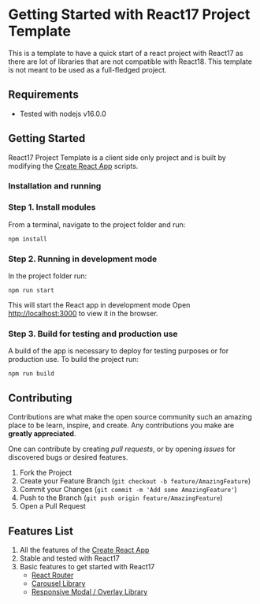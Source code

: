# Getting Started with React17 Project Template

This is a template to have a quick start of a react project with React17 as there are lot of libraries that are not compatible with React18. This template is not meant to be used as a full-fledged project.

## Requirements

- Tested with nodejs v16.0.0

## Getting Started

React17 Project Template is a client side only project and is built by modifying the [Create React App](https://create-react-app.dev) scripts.

### Installation and running

### Step 1. Install modules

From a terminal, navigate to the project folder and run:

```
npm install
```

### Step 2. Running in development mode

In the project folder run:

```
npm run start
```

This will start the React app in development mode
Open [http://localhost:3000](http://localhost:3000) to view it in the browser.

### Step 3. Build for testing and production use

A build of the app is necessary to deploy for testing purposes or for production use.
To build the project run:

```
npm run build
```

## Contributing

Contributions are what make the open source community such an amazing place to be learn, inspire, and create. Any contributions you make are **greatly appreciated**.

One can contribute by creating _pull requests_, or by opening _issues_ for discovered bugs or desired features.

1. Fork the Project
2. Create your Feature Branch (`git checkout -b feature/AmazingFeature`)
3. Commit your Changes (`git commit -m 'Add some AmazingFeature'`)
4. Push to the Branch (`git push origin feature/AmazingFeature`)
5. Open a Pull Request

## Features List

1. All the features of the [Create React App](https://create-react-app.dev)
2. Stable and tested with React17
3. Basic features to get started with React17
   - [React Router](https://reacttraining.com/react-router/web/guides/quick-start)
   - [Carousel Library](https://www.npmjs.com/package/pure-react-carousel)
   - [Responsive Modal / Overlay Library](https://react-responsive-modal.leopradel.com/)

